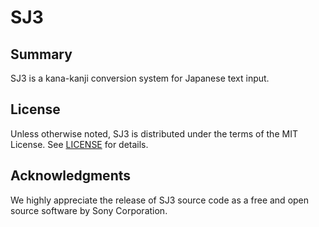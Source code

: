 <!-- SPDX-License-Identifier: MIT
  --
  -- Copyright (c) 2023  Masanori Ogino
  --
  -- Permission is hereby granted, free of charge, to any person obtaining a copy
  -- of this software and associated documentation files (the "Software"), to deal
  -- in the Software without restriction, including without limitation the rights
  -- to use, copy, modify, merge, publish, distribute, sublicense, and/or sell
  -- copies of the Software, and to permit persons to whom the Software is
  -- furnished to do so, subject to the following conditions:
  --
  -- The above copyright notice and this permission notice shall be included in all
  -- copies or substantial portions of the Software.
  --
  -- THE SOFTWARE IS PROVIDED "AS IS", WITHOUT WARRANTY OF ANY KIND, EXPRESS OR
  -- IMPLIED, INCLUDING BUT NOT LIMITED TO THE WARRANTIES OF MERCHANTABILITY,
  -- FITNESS FOR A PARTICULAR PURPOSE AND NONINFRINGEMENT. IN NO EVENT SHALL THE
  -- AUTHORS OR COPYRIGHT HOLDERS BE LIABLE FOR ANY CLAIM, DAMAGES OR OTHER
  -- LIABILITY, WHETHER IN AN ACTION OF CONTRACT, TORT OR OTHERWISE, ARISING FROM,
  -- OUT OF OR IN CONNECTION WITH THE SOFTWARE OR THE USE OR OTHER DEALINGS IN THE
  -- SOFTWARE.
  -->

# SJ3

## Summary

SJ3 is a kana-kanji conversion system for Japanese text input.

## License

Unless otherwise noted, SJ3 is distributed under the terms of the MIT License.
See [LICENSE](LICENSE) for details.

## Acknowledgments

We highly appreciate the release of SJ3 source code as a free and open source
software by Sony Corporation.
